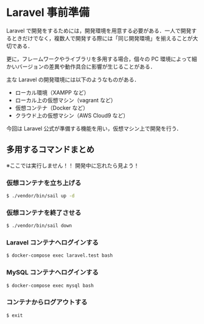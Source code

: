 # Laravel 事前準備

Laravel で開発をするためには，開発環境を用意する必要がある．一人で開発するときだけでなく，複数人で開発する際には「同じ開発環境」を揃えることが大切である．

更に，フレームワークやライブラリを多用する場合，個々の PC 環境によって細かいバージョンの差異や動作具合に影響が生じることがある．

主な Laravel の開発環境には以下のようなものがある．

- ローカル環境（XAMPP など）
- ローカル上の仮想マシン（vagrant など）
- 仮想コンテナ（Docker など）
- クラウド上の仮想マシン（AWS Cloud9 など）

今回は Laravel 公式が準備する機能を用い，仮想マシン上で開発を行う．

## 多用するコマンドまとめ

※ここでは実行しません！！ 開発中に忘れたら見よう！

### 仮想コンテナを立ち上げる

```bash
$ ./vendor/bin/sail up -d
```

### 仮想コンテナを終了させる

```bash
$ ./vendor/bin/sail down
```

### Laravel コンテナへログインする

```bash
$ docker-compose exec laravel.test bash
```

### MySQL コンテナへログインする

```bash
$ docker-compose exec mysql bash
```

### コンテナからログアウトする

```bash
$ exit
```
